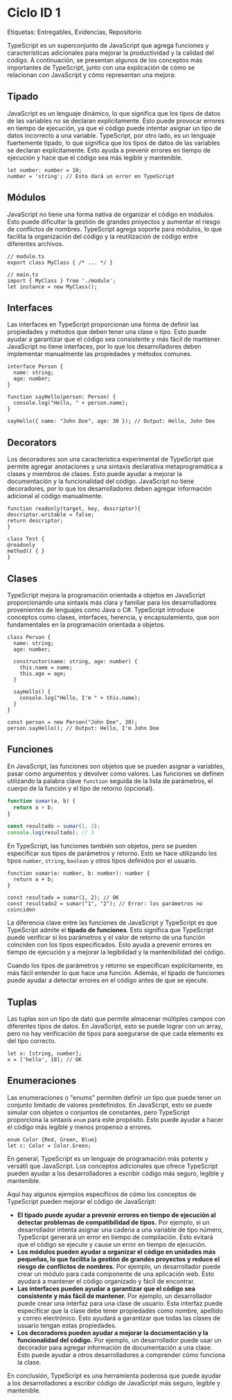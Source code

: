 # Ciclo ID 1

Etiquetas: Entregables, Evidencias, Repositorio

TypeScript es un superconjunto de JavaScript que agrega funciones y características adicionales para mejorar la productividad y la calidad del código. A continuación, se presentan algunos de los conceptos más importantes de TypeScript, junto con una explicación de cómo se relacionan con JavaScript y cómo representan una mejora:

## **Tipado**

JavaScript es un lenguaje dinámico, lo que significa que los tipos de datos de las variables no se declaran explícitamente. Esto puede provocar errores en tiempo de ejecución, ya que el código puede intentar asignar un tipo de datos incorrecto a una variable. TypeScript, por otro lado, es un lenguaje fuertemente tipado, lo que significa que los tipos de datos de las variables se declaran explícitamente. Esto ayuda a prevenir errores en tiempo de ejecución y hace que el código sea más legible y mantenible.

```tsx
let number: number = 10;
number = 'string'; // Esto dará un error en TypeScript
```

## **Módulos**

JavaScript no tiene una forma nativa de organizar el código en módulos. Esto puede dificultar la gestión de grandes proyectos y aumentar el riesgo de conflictos de nombres. TypeScript agrega soporte para módulos, lo que facilita la organización del código y la reutilización de código entre diferentes archivos.

```tsx
// module.ts
export class MyClass { /* ... */ }

// main.ts
import { MyClass } from './module';
let instance = new MyClass();
```

## **Interfaces**

Las interfaces en TypeScript proporcionan una forma de definir las propiedades y métodos que deben tener una clase o tipo. Esto puede ayudar a garantizar que el código sea consistente y más fácil de mantener. JavaScript no tiene interfaces, por lo que los desarrolladores deben implementar manualmente las propiedades y métodos comunes. 

```tsx
interface Person {
  name: string;
  age: number;
}

function sayHello(person: Person) {
  console.log("Hello, " + person.name);
}

sayHello({ name: "John Doe", age: 30 }); // Output: Hello, John Doe
```

## **Decorators**

Los decoradores son una característica experimental de TypeScript que permite agregar anotaciones y una sintaxis declarativa metaprogramática a clases y miembros de clases. Esto puede ayudar a mejorar la documentación y la funcionalidad del código. JavaScript no tiene decoradores, por lo que los desarrolladores deben agregar información adicional al código manualmente.

```tsx
function readonly(target, key, descriptor){
descriptor.writable = false;
return descriptor;
}

class Test {
@readonly
method() { }
}
```

## **Clases**

TypeScript mejora la programación orientada a objetos en JavaScript proporcionando una sintaxis más clara y familiar para los desarrolladores provenientes de lenguajes como Java o C#. TypeScript introduce conceptos como clases, interfaces, herencia, y encapsulamiento, que son fundamentales en la programación orientada a objetos.

```tsx
class Person {
  name: string;
  age: number;

  constructor(name: string, age: number) {
    this.name = name;
    this.age = age;
  }

  sayHello() {
    console.log("Hello, I'm " + this.name);
  }
}

const person = new Person("John Doe", 30);
person.sayHello(); // Output: Hello, I'm John Doe
```

## **Funciones**

En JavaScript, las funciones son objetos que se pueden asignar a variables, pasar como argumentos y devolver como valores. Las funciones se definen utilizando la palabra clave `function` seguida de la lista de parámetros, el cuerpo de la función y el tipo de retorno (opcional).

```jsx
function sumar(a, b) {
  return a + b;
}

const resultado = sumar(1, 2);
console.log(resultado); // 3
```

En TypeScript, las funciones también son objetos, pero se pueden especificar sus tipos de parámetros y retorno. Esto se hace utilizando los tipos `number`, `string`, `boolean` y otros tipos definidos por el usuario.

```tsx
function sumar(a: number, b: number): number {
  return a + b;
}

const resultado = sumar(1, 2); // OK
const resultado2 = sumar("1", "2"); // Error: los parámetros no coinciden
```

La diferencia clave entre las funciones de JavaScript y TypeScript es que TypeScript admite el **tipado de funciones**. Esto significa que TypeScript puede verificar si los parámetros y el valor de retorno de una función coinciden con los tipos especificados. Esto ayuda a prevenir errores en tiempo de ejecución y a mejorar la legibilidad y la mantenibilidad del código. 

Cuando los tipos de parámetros y retorno se especifican explícitamente, es más fácil entender lo que hace una función. Además, el tipado de funciones puede ayudar a detectar errores en el código antes de que se ejecute.

## **Tuplas**

Las tuplas son un tipo de dato que permite almacenar múltiples campos con diferentes tipos de datos. En JavaScript, esto se puede lograr con un array, pero no hay verificación de tipos para asegurarse de que cada elemento es del tipo correcto. 

```tsx
let x: [string, number];
x = ['hello', 10]; // OK
```

## **Enumeraciones**

Las enumeraciones o "enums" permiten definir un tipo que puede tener un conjunto limitado de valores predefinidos. En JavaScript, esto se puede simular con objetos o conjuntos de constantes, pero TypeScript proporciona la sintaxis `enum` para este propósito. Esto puede ayudar a hacer el código más legible y menos propenso a errores.

```tsx
enum Color {Red, Green, Blue}
let c: Color = Color.Green;
```

En general, TypeScript es un lenguaje de programación más potente y versátil que JavaScript. Los conceptos adicionales que ofrece TypeScript pueden ayudar a los desarrolladores a escribir código más seguro, legible y mantenible.

Aquí hay algunos ejemplos específicos de cómo los conceptos de TypeScript pueden mejorar el código de JavaScript:

- **El tipado puede ayudar a prevenir errores en tiempo de ejecución al detectar problemas de compatibilidad de tipos.** Por ejemplo, si un desarrollador intenta asignar una cadena a una variable de tipo número, TypeScript generará un error en tiempo de compilación. Esto evitará que el código se ejecute y cause un error en tiempo de ejecución.
- **Los módulos pueden ayudar a organizar el código en unidades más pequeñas, lo que facilita la gestión de grandes proyectos y reduce el riesgo de conflictos de nombres.** Por ejemplo, un desarrollador puede crear un módulo para cada componente de una aplicación web. Esto ayudará a mantener el código organizado y fácil de encontrar.
- **Las interfaces pueden ayudar a garantizar que el código sea consistente y más fácil de mantener.** Por ejemplo, un desarrollador puede crear una interfaz para una clase de usuario. Esta interfaz puede especificar que la clase debe tener propiedades como nombre, apellido y correo electrónico. Esto ayudará a garantizar que todas las clases de usuario tengan estas propiedades.
- **Los decoradores pueden ayudar a mejorar la documentación y la funcionalidad del código.** Por ejemplo, un desarrollador puede usar un decorador para agregar información de documentación a una clase. Esto puede ayudar a otros desarrolladores a comprender cómo funciona la clase.

En conclusión, TypeScript es una herramienta poderosa que puede ayudar a los desarrolladores a escribir código de JavaScript más seguro, legible y mantenible.